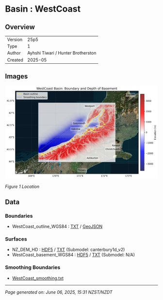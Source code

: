 # Basin : WestCoast

## Overview
|         |                     |
|---------|---------------------|
| Version | 25p5           |
| Type    | 1        |
| Author  | Ayhshi Tiwari / Hunter Brotherston            |
| Created | 2025-05           |


## Images
![](../images/regional/WestCoast_basin_map.png)

*Figure 1 Location*


## Data
### Boundaries
- WestCoast_outline_WGS84 : [TXT](../../velocity_modelling/data/regional/WestCoast/WestCoast_outline_WGS84.txt) / [GeoJSON](../../velocity_modelling/data/regional/WestCoast/WestCoast_outline_WGS84.geojson)

### Surfaces
- NZ_DEM_HD : [HDF5](../../velocity_modelling/data/global/surface/NZ_DEM_HD.h5) / [TXT](../../velocity_modelling/data/global/surface/NZ_DEM_HD.in) (Submodel: canterbury1d_v2)
- WestCoast_basement_WGS84 : [HDF5](../../velocity_modelling/data/regional/WestCoast/WestCoast_basement_WGS84.h5) / [TXT](../../velocity_modelling/data/regional/WestCoast/WestCoast_basement_WGS84.in) (Submodel: N/A)

### Smoothing Boundaries
- [WestCoast_smoothing.txt](../../velocity_modelling/data/regional/WestCoast/WestCoast_smoothing.txt)

---
*Page generated on: June 06, 2025, 15:31 NZST/NZDT*
